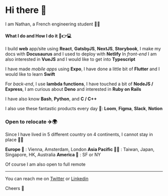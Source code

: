 # Hi there 👋

I am Nathan, a French engineering student 👨‍💻

#### What I do and How I do it 🧠👉💻

I build **web** app/site using **React**, **GatsbyJS**, **NextJS**, **Storybook**, I make my docs with **Docusaurus** and I used to deploy  with **Netlify**
In *front-end* I am also interested in **VueJS** and I would like to get into **Typescript**

I have made *mobile apps* using **Expo**, I have done a little bit of **Flutter** and I would like to learn **Swift**

For *back-end*, I use **lambda functions**, I have touched a bit of **NodeJS / Express**, I am curious about **Deno** and interested in **Ruby on Rails**

I have also know **Bash**, **Python**, and **C / C++** 

I also use these fantastic products every day 🤩: **Loom**, **Figma**, **Slack**, **Notion**

### Open to relocate ✈️🌍
Since I have lived in 5 different country on 4 continents, I cannot stay in place 🏃‍♂️

**Europe 🏰** : Vienna, Amsterdam, London
**Asia Pacific 🏯🦘** : Taiwan, Japan, Singapore, HK, Australia
**America 🗽** : SF or NY

Of course I am also open to full remote 

---
You can reach me on [Twitter](https://twitter.com/@NathanDouillet) or [Linkedin](https://www.linkedin.com/in/nathandouillet/) 

Cheers 🍻
